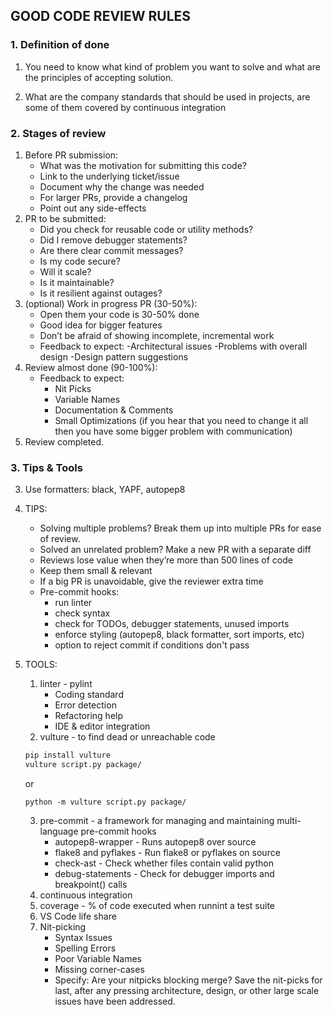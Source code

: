 ## **GOOD CODE REVIEW RULES** ##
### **1. Definition of done**
    
1. You need to know what kind of problem you want to solve and what are the principles of accepting solution.

2. What are the company standards that should be used in projects, are some of them covered by continuous integration

### **2. Stages of review**
1. Before PR submission:
	- What was the motivation for submitting this code? 
    - Link to the underlying ticket/issue 	
    - Document why the change was needed 	
    - For larger PRs, provide a changelog 
    - Point out any side-effects 
2. PR to be submitted:
    - Did you check for reusable code or utility methods? 
    - Did I remove debugger statements? 
    - Are there clear commit messages? 
    - Is my code secure? 
    - Will it scale?		
    - Is it maintainable? 
    - Is it resilient against outages? 
3. (optional) Work in progress PR (30-50%): 
    - Open them your code is 30-50% done 
    - Good idea for bigger features 
    - Don’t be afraid of showing incomplete, incremental work 
    - Feedback to expect: 
        -Architectural issues 
        -Problems with overall design 
        -Design pattern suggestions 
4. Review almost done (90-100%): 
    - Feedback to expect:	
        - Nit Picks		
        - Variable Names 
        - Documentation & Comments 
        - Small Optimizations (if you hear that you need to change it all then you have some bigger problem with communication)
5. Review completed. 

### **3. Tips & Tools**
3. Use formatters: black, YAPF, autopep8

1. TIPS:
    - Solving multiple problems? Break them up into multiple PRs for ease of review. 
    - Solved an unrelated problem? Make a new PR with a separate diff 
    - Reviews lose value when they’re more than 500 lines of code
    - Keep them small & relevant 
    - If a big PR is unavoidable, give the reviewer extra time 
    - Pre-commit hooks:
        - run linter
        - check syntax
        - check for TODOs, debugger statements, unused imports
        - enforce styling (autopep8, black formatter, sort imports, etc)
        - option to reject commit if conditions don't pass
6. TOOLS:
    1. linter - pylint
		- Coding standard		
        - Error detection		
        - Refactoring help		
        - IDE & editor integration 
	2. vulture - to find dead or unreachable code
    ```bash
    pip install vulture
    vulture script.py package/
    ```
    or
    ```
    python -m vulture script.py package/
    ```
    3. pre-commit - a framework for managing and maintaining multi-language pre-commit hooks
        - autopep8-wrapper - Runs autopep8 over source
        - flake8 and pyflakes - Run flake8 or pyflakes on source
        - check-ast - Check whether files contain valid python
        - debug-statements - Check for debugger imports and breakpoint() calls
    4. continuous integration
    5. coverage - % of code executed when runnint a test suite
    6. VS Code life share
    7. Nit-picking
        - Syntax Issues
        - Spelling Errors
        - Poor Variable Names
        - Missing corner-cases
        - Specify: Are your nitpicks blocking merge?
        Save the nit-picks for last, after any pressing
        architecture, design, or other large scale issues have been addressed.